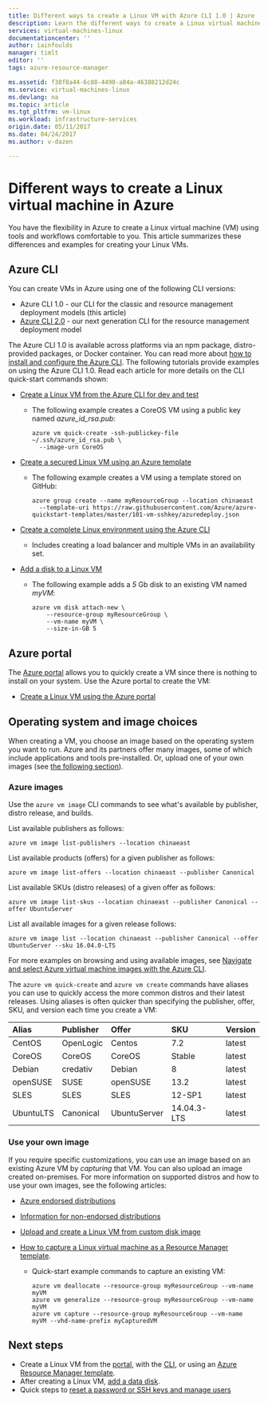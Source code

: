 ```yaml
---
title: Different ways to create a Linux VM with Azure CLI 1.0 | Azure
description: Learn the different ways to create a Linux virtual machine on Azure, including links to tools and tutorials for each method.
services: virtual-machines-linux
documentationcenter: ''
author: iainfoulds
manager: timlt
editor: ''
tags: azure-resource-manager

ms.assetid: f38f8a44-6c88-4490-a84a-46388212d24c
ms.service: virtual-machines-linux
ms.devlang: na
ms.topic: article
ms.tgt_pltfrm: vm-linux
ms.workload: infrastructure-services
origin.date: 05/11/2017
ms.date: 04/24/2017
ms.author: v-dazen

---
```

# Different ways to create a Linux virtual machine in Azure
You have the flexibility in Azure to create a Linux virtual machine (VM) using tools and workflows comfortable to you. This article summarizes these differences and examples for creating your Linux VMs.

## Azure CLI
You can create VMs in Azure using one of the following CLI versions:

- Azure CLI 1.0 - our CLI for the classic and resource management deployment models (this article)
- [Azure CLI 2.0](../windows/creation-choices.md) - our next generation CLI for the resource management deployment model

The Azure CLI 1.0 is available across platforms via an npm package, distro-provided packages, or Docker container. You can read more about [how to install and configure the Azure CLI](../../cli-install-nodejs.md). The following tutorials provide examples on using the Azure CLI 1.0. Read each article for more details on the CLI quick-start commands shown:

* [Create a Linux VM from the Azure CLI for dev and test](quick-create-cli-nodejs.md)

  * The following example creates a CoreOS VM using a public key named *azure_id_rsa.pub*:

    ```azurecli
    azure vm quick-create -ssh-publickey-file ~/.ssh/azure_id_rsa.pub \
      --image-urn CoreOS
    ```
* [Create a secured Linux VM using an Azure template](create-ssh-secured-vm-from-template.md)

  * The following example creates a VM using a template stored on GitHub:

    ```azurecli
    azure group create --name myResourceGroup --location chinaeast 
      --template-uri https://raw.githubusercontent.com/Azure/azure-quickstart-templates/master/101-vm-sshkey/azuredeploy.json
    ```
* [Create a complete Linux environment using the Azure CLI](create-cli-complete-nodejs.md)

  * Includes creating a load balancer and multiple VMs in an availability set.
* [Add a disk to a Linux VM](add-disk.md)

  * The following example adds a *5* Gb disk to an existing VM named *myVM*:

    ```azurecli
    azure vm disk attach-new \
        --resource-group myResourceGroup \
        --vm-name myVM \
        --size-in-GB 5
    ```

## Azure portal
The [Azure portal](https://portal.azure.cn) allows you to quickly create a VM since there is nothing to install on your system. Use the Azure portal to create the VM:

* [Create a Linux VM using the Azure portal](quick-create-portal.md) 

## Operating system and image choices
When creating a VM, you choose an image based on the operating system you want to run. Azure and its partners offer many images, some of which include applications and tools pre-installed. Or, upload one of your own images (see [the following section](#use-your-own-image)).

### Azure images
Use the `azure vm image` CLI commands to see what's available by publisher, distro release, and builds.

List available publishers as follows:

```azurecli
azure vm image list-publishers --location chinaeast
```

List available products (offers) for a given publisher as follows:

```azurecli
azure vm image list-offers --location chinaeast --publisher Canonical
```

List available SKUs (distro releases) of a given offer as follows:

```azurecli
azure vm image list-skus --location chinaeast --publisher Canonical --offer UbuntuServer
```

List all available images for a given release follows:

```azurecli
azure vm image list --location chinaeast --publisher Canonical --offer UbuntuServer --sku 16.04.0-LTS
```

For more examples on browsing and using available images, see [Navigate and select Azure virtual machine images with the Azure CLI](cli-ps-findimage.md#use-azure-cli-10).

The `azure vm quick-create` and `azure vm create` commands have aliases you can use to quickly access the more common distros and their latest releases. Using aliases is often quicker than specifying the publisher, offer, SKU, and version each time you create a VM:

| Alias | Publisher | Offer | SKU | Version |
|:--- |:--- |:--- |:--- |:--- |
| CentOS |OpenLogic |Centos |7.2 |latest |
| CoreOS |CoreOS |CoreOS |Stable |latest |
| Debian |credativ |Debian |8 |latest |
| openSUSE |SUSE |openSUSE |13.2 |latest |
| SLES |SLES |SLES |12-SP1 |latest |
| UbuntuLTS |Canonical |UbuntuServer |14.04.3-LTS |latest |

### Use your own image
If you require specific customizations, you can use an image based on an existing Azure VM by *capturing* that VM. You can also upload an image created on-premises. For more information on supported distros and how to use your own images, see the following articles:

* [Azure endorsed distributions](endorsed-distros.md)
* [Information for non-endorsed distributions](create-upload-generic.md)
* [Upload and create a Linux VM from custom disk image](upload-vhd.md)
* [How to capture a Linux virtual machine as a Resource Manager template](capture-image.md).

  * Quick-start example commands to capture an existing VM:

    ```azurecli
    azure vm deallocate --resource-group myResourceGroup --vm-name myVM
    azure vm generalize --resource-group myResourceGroup --vm-name myVM
    azure vm capture --resource-group myResourceGroup --vm-name myVM --vhd-name-prefix myCapturedVM
    ```

## Next steps
* Create a Linux VM from the [portal](quick-create-portal.md), with the [CLI](quick-create-cli.md), or using an [Azure Resource Manager template](../windows/cli-deploy-templates.md).
* After creating a Linux VM, [add a data disk](add-disk.md).
* Quick steps to [reset a password or SSH keys and manage users](using-vmaccess-extension.md)
